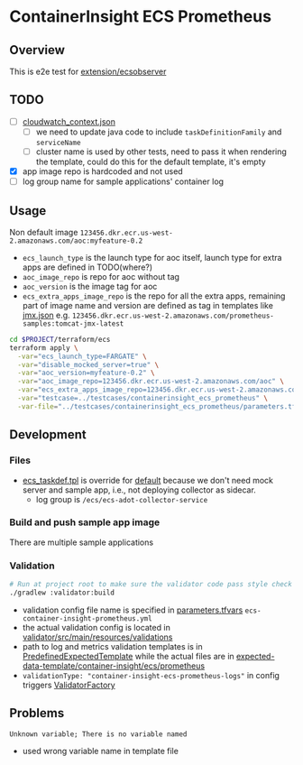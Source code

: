 # ContainerInsight ECS Prometheus

## Overview

This is e2e test
for [extension/ecsobserver](https://github.com/open-telemetry/opentelemetry-collector-contrib/tree/main/extension/observer/ecsobserver)

## TODO

- [ ] [cloudwatch_context.json](cloudwatch_context.json)
    - [ ] we need to update java code to include `taskDefinitionFamily` and `serviceName`
    - [ ] cluster name is used by other tests, need to pass it when rendering the template, could do this for the
      default template, it's empty
- [x] app image repo is hardcoded and not used
- [ ] log group name for sample applications' container log

## Usage

Non default image `123456.dkr.ecr.us-west-2.amazonaws.com/aoc:myfeature-0.2`

- `ecs_launch_type` is the launch type for aoc itself, launch type for extra apps are defined in TODO(where?)
- `aoc_image_repo` is repo for aoc without tag
- `aoc_version` is the image tag for aoc
- `ecs_extra_apps_image_repo` is the repo for all the extra apps, remaining part of image name and version are defined
  as tag in templates like [jmx.json](jmx.json)
  e.g. `123456.dkr.ecr.us-west-2.amazonaws.com/prometheus-samples:tomcat-jmx-latest`

```bash
cd $PROJECT/terraform/ecs
terraform apply \
  -var="ecs_launch_type=FARGATE" \
  -var="disable_mocked_server=true" \
  -var="aoc_version=myfeature-0.2" \
  -var="aoc_image_repo=123456.dkr.ecr.us-west-2.amazonaws.com/aoc" \
  -var="ecs_extra_apps_image_repo=123456.dkr.ecr.us-west-2.amazonaws.com/prometheus-samples" \
  -var="testcase=../testcases/containerinsight_ecs_prometheus" \
  -var-file="../testcases/containerinsight_ecs_prometheus/parameters.tfvars" 
```

## Development

### Files

- [ecs_taskdef.tpl](ecs_taskdef.tpl) is override for [default](../../templates/defaults/ecs_taskdef.tpl) because we
  don't need mock server and sample app, i.e., not deploying collector as sidecar.
    - log group is `/ecs/ecs-adot-collector-service`

### Build and push sample app image

There are multiple sample applications

### Validation

```bash
# Run at project root to make sure the validator code pass style check and compiles
./gradlew :validator:build 
```

- validation config file name is specified
  in [parameters.tfvars](parameters.tfvars) `ecs-container-insight-prometheus.yml`
- the actual validation config is located
  in [validator/src/main/resources/validations](../../../validator/src/main/resources/validations/ecs-container-insight-prometheus.yml)
- path to log and metrics validation templates is
  in [PredefinedExpectedTemplate](../../../validator/src/main/java/com/amazon/aoc/fileconfigs/PredefinedExpectedTemplate.java)
  while the actual files are
  in [expected-data-template/container-insight/ecs/prometheus](../../../validator/src/main/resources/expected-data-template/container-insight/ecs/prometheus)
- `validationType: "container-insight-ecs-prometheus-logs"` in config
  triggers [ValidatorFactory](../../../validator/src/main/java/com/amazon/aoc/validators/ValidatorFactory.java)

## Problems

`Unknown variable; There is no variable named`

- used wrong variable name in template file